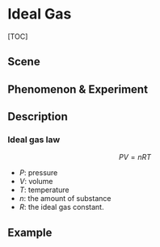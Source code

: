 # Ideal Gas

[TOC]

## Scene

## Phenomenon & Experiment

## Description

### Ideal gas law

$$
PV=nRT
$$

- $P$: pressure
- $V$: volume
- $T$: temperature
- $n$: the amount of substance
- $R$: the ideal gas constant.

## Example